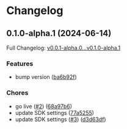 # Changelog

## 0.1.0-alpha.1 (2024-06-14)

Full Changelog: [v0.0.1-alpha.0...v0.1.0-alpha.1](https://github.com/samster25/unitycatalog-python/compare/v0.0.1-alpha.0...v0.1.0-alpha.1)

### Features

* bump version ([ba6b92f](https://github.com/samster25/unitycatalog-python/commit/ba6b92f3f0653dd8eae387b0407dc532a59950f1))


### Chores

* go live ([#2](https://github.com/samster25/unitycatalog-python/issues/2)) ([68a97b6](https://github.com/samster25/unitycatalog-python/commit/68a97b661c329bcbf69c45674dec526e5153bc77))
* update SDK settings ([77a5255](https://github.com/samster25/unitycatalog-python/commit/77a525572e972c8bf9ff5fa617a6849225f3e1b5))
* update SDK settings ([#3](https://github.com/samster25/unitycatalog-python/issues/3)) ([d3d63df](https://github.com/samster25/unitycatalog-python/commit/d3d63dfa60a4f9bd516a0c00d6c1f7751acc9e82))
